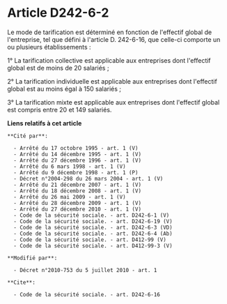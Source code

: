 # Article D242-6-2

Le mode de tarification est déterminé en fonction de l'effectif global de l'entreprise, tel que défini à l'article D.
242-6-16, que celle-ci comporte un ou plusieurs établissements : 

1° La tarification collective est applicable aux entreprises dont l'effectif global est de moins de 20 salariés ; 

2° La tarification individuelle est applicable aux entreprises dont l'effectif global est au moins égal à 150 salariés ; 

3° La tarification mixte est applicable aux entreprises dont l'effectif global est compris entre 20 et 149 salariés.

**Liens relatifs à cet article**

	**Cité par**:

	  - Arrêté du 17 octobre 1995 - art. 1 (V)
	  - Arrêté du 14 décembre 1995 - art. 1 (V)
	  - Arrêté du 27 décembre 1996 - art. 1 (V)
	  - Arrêté du 6 mars 1998 - art. 1 (V)
	  - Arrêté du 9 décembre 1998 - art. 1 (P)
	  - Décret n°2004-298 du 26 mars 2004 - art. 1 (V)
	  - Arrêté du 21 décembre 2007 - art. 1 (V)
	  - Arrêté du 18 décembre 2008 - art. 1 (V)
	  - Arrêté du 26 mai 2009 - art. 1 (V)
	  - Arrêté du 28 décembre 2009 - art. 1 (V)
	  - Arrêté du 27 décembre 2010 - art. 1 (V)
	  - Code de la sécurité sociale. - art. D242-6-1 (V)
	  - Code de la sécurité sociale. - art. D242-6-19 (V)
	  - Code de la sécurité sociale. - art. D242-6-3 (VD)
	  - Code de la sécurité sociale. - art. D242-6-4 (Ab)
	  - Code de la sécurité sociale. - art. D412-99 (V)
	  - Code de la sécurité sociale. - art. D412-99-3 (V)

	**Modifié par**:

	  - Décret n°2010-753 du 5 juillet 2010 - art. 1

	**Cite**:

	  - Code de la sécurité sociale. - art. D242-6-16
